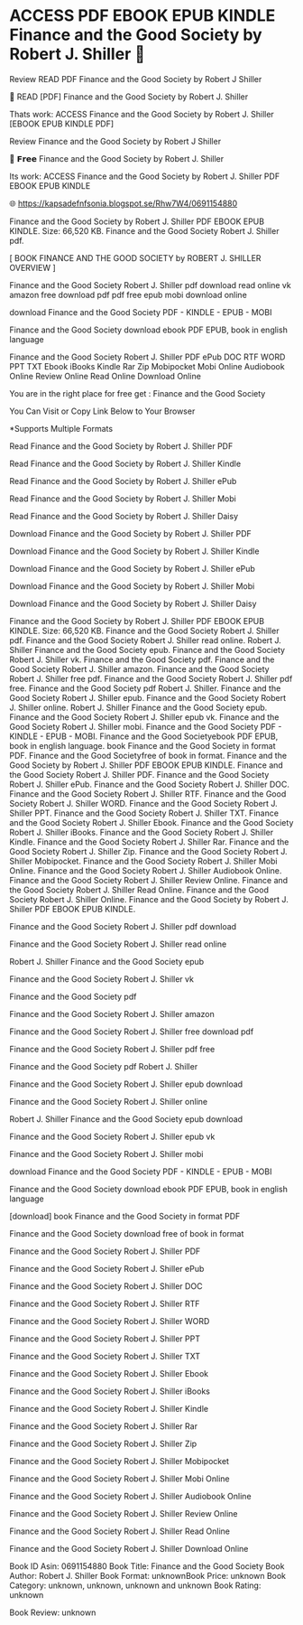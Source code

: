 # ACCESS PDF EBOOK EPUB KINDLE Finance and the Good Society by  Robert J. Shiller 📨
Review READ PDF Finance and the Good Society by Robert J Shiller

💚 READ [PDF] Finance and the Good Society by Robert J. Shiller

Thats work: ACCESS Finance and the Good Society by Robert J. Shiller [EBOOK EPUB KINDLE PDF]


Review Finance and the Good Society by Robert J Shiller

📨 𝗙𝗿𝗲𝗲 Finance and the Good Society by Robert J. Shiller

Its work: ACCESS Finance and the Good Society by Robert J. Shiller PDF EBOOK EPUB KINDLE



🌐 https://kapsadefnfsonia.blogspot.se/Rhw7W4/0691154880



Finance and the Good Society by Robert J. Shiller PDF EBOOK EPUB KINDLE. Size: 66,520 KB. Finance and the Good Society Robert J. Shiller pdf.

[ BOOK FINANCE AND THE GOOD SOCIETY by ROBERT J. SHILLER OVERVIEW ]

Finance and the Good Society Robert J. Shiller pdf download read online vk amazon free download pdf pdf free epub mobi download online

download Finance and the Good Society PDF - KINDLE - EPUB - MOBI

Finance and the Good Society download ebook PDF EPUB, book in english language

Finance and the Good Society Robert J. Shiller PDF ePub DOC RTF WORD PPT TXT Ebook iBooks Kindle Rar Zip Mobipocket Mobi Online Audiobook Online Review Online Read Online Download Online

You are in the right place for free get : Finance and the Good Society

You Can Visit or Copy Link Below to Your Browser

*Supports Multiple Formats


Read Finance and the Good Society by Robert J. Shiller PDF

Read Finance and the Good Society by Robert J. Shiller Kindle

Read Finance and the Good Society by Robert J. Shiller ePub

Read Finance and the Good Society by Robert J. Shiller Mobi

Read Finance and the Good Society by Robert J. Shiller Daisy

Download Finance and the Good Society by Robert J. Shiller PDF

Download Finance and the Good Society by Robert J. Shiller Kindle

Download Finance and the Good Society by Robert J. Shiller ePub

Download Finance and the Good Society by Robert J. Shiller Mobi

Download Finance and the Good Society by Robert J. Shiller Daisy

Finance and the Good Society by Robert J. Shiller PDF EBOOK EPUB KINDLE. Size: 66,520 KB. Finance and the Good Society Robert J. Shiller pdf. Finance and the Good Society Robert J. Shiller read online. Robert J. Shiller Finance and the Good Society epub. Finance and the Good Society Robert J. Shiller vk. Finance and the Good Society pdf. Finance and the Good Society Robert J. Shiller amazon. Finance and the Good Society Robert J. Shiller free pdf. Finance and the Good Society Robert J. Shiller pdf free. Finance and the Good Society pdf Robert J. Shiller. Finance and the Good Society Robert J. Shiller epub. Finance and the Good Society Robert J. Shiller online. Robert J. Shiller Finance and the Good Society epub. Finance and the Good Society Robert J. Shiller epub vk. Finance and the Good Society Robert J. Shiller mobi. Finance and the Good Society PDF - KINDLE - EPUB - MOBI. Finance and the Good Societyebook PDF EPUB, book in english language. book Finance and the Good Society in format PDF. Finance and the Good Societyfree of book in format. Finance and the Good Society by Robert J. Shiller PDF EBOOK EPUB KINDLE. Finance and the Good Society Robert J. Shiller PDF. Finance and the Good Society Robert J. Shiller ePub. Finance and the Good Society Robert J. Shiller DOC. Finance and the Good Society Robert J. Shiller RTF. Finance and the Good Society Robert J. Shiller WORD. Finance and the Good Society Robert J. Shiller PPT. Finance and the Good Society Robert J. Shiller TXT. Finance and the Good Society Robert J. Shiller Ebook. Finance and the Good Society Robert J. Shiller iBooks. Finance and the Good Society Robert J. Shiller Kindle. Finance and the Good Society Robert J. Shiller Rar. Finance and the Good Society Robert J. Shiller Zip. Finance and the Good Society Robert J. Shiller Mobipocket. Finance and the Good Society Robert J. Shiller Mobi Online. Finance and the Good Society Robert J. Shiller Audiobook Online. Finance and the Good Society Robert J. Shiller Review Online. Finance and the Good Society Robert J. Shiller Read Online. Finance and the Good Society Robert J. Shiller Online. Finance and the Good Society by Robert J. Shiller PDF EBOOK EPUB KINDLE.

Finance and the Good Society Robert J. Shiller pdf download

Finance and the Good Society Robert J. Shiller read online

Robert J. Shiller Finance and the Good Society epub

Finance and the Good Society Robert J. Shiller vk

Finance and the Good Society pdf

Finance and the Good Society Robert J. Shiller amazon

Finance and the Good Society Robert J. Shiller free download pdf

Finance and the Good Society Robert J. Shiller pdf free

Finance and the Good Society pdf Robert J. Shiller

Finance and the Good Society Robert J. Shiller epub download

Finance and the Good Society Robert J. Shiller online

Robert J. Shiller Finance and the Good Society epub download

Finance and the Good Society Robert J. Shiller epub vk

Finance and the Good Society Robert J. Shiller mobi

download Finance and the Good Society PDF - KINDLE - EPUB - MOBI

Finance and the Good Society download ebook PDF EPUB, book in english language

[download] book Finance and the Good Society in format PDF

Finance and the Good Society download free of book in format

Finance and the Good Society Robert J. Shiller PDF

Finance and the Good Society Robert J. Shiller ePub

Finance and the Good Society Robert J. Shiller DOC

Finance and the Good Society Robert J. Shiller RTF

Finance and the Good Society Robert J. Shiller WORD

Finance and the Good Society Robert J. Shiller PPT

Finance and the Good Society Robert J. Shiller TXT

Finance and the Good Society Robert J. Shiller Ebook

Finance and the Good Society Robert J. Shiller iBooks

Finance and the Good Society Robert J. Shiller Kindle

Finance and the Good Society Robert J. Shiller Rar

Finance and the Good Society Robert J. Shiller Zip

Finance and the Good Society Robert J. Shiller Mobipocket

Finance and the Good Society Robert J. Shiller Mobi Online

Finance and the Good Society Robert J. Shiller Audiobook Online

Finance and the Good Society Robert J. Shiller Review Online

Finance and the Good Society Robert J. Shiller Read Online

Finance and the Good Society Robert J. Shiller Download Online

Book ID Asin: 0691154880
Book Title: Finance and the Good Society
Book Author: Robert J. Shiller
Book Format: unknownBook Price: unknown
Book Category: unknown, unknown, unknown and unknown
Book Rating: unknown

Book Review: unknown

